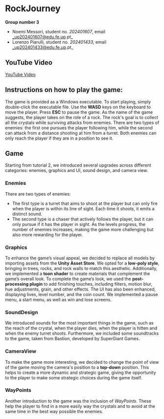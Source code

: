 # RockJourney
**Group number 3**

- Noemi Messori, student no. _202401607_, email _up202401607@edu.fe.up.pt_   
- Lorenzo Piarulli, student no. _202401433_, email _up202401433@edu.fe.up.pt_

## YouTube Video

[YouTube Video](https://youtu.be/ibwuZbDkA0E)

## Instructions on how to play the game:
The game is provided as a Windows executable. To start playing, simply double-click the executable file. 
Use the **WASD** keys on the keyboard to move the player. Press **ESC** to pause the game.
As the name of the game suggests, the player takes on the role of a rock. The rock's goal is to collect all the crystals while surviving attacks from enemies. There are two types of enemies: the first one pursues the player following him, while the second can attack from a distance shooting at him from a turret. Both enemies can only reach the player if they are in a position to see it.

## Game
Starting from tutorial 2, we introduced several upgrades across different categories: enemies, graphics and UI, sound design, and camera view.

### Enemies
There are two types of enemies:
- The first type is a turret that aims to shoot at the player but can only fire when the player is within its line of sight. Each time it shoots, it emits a distinct sound.
- The second type is a chaser that actively follows the player, but it can only pursue if it has the player in sight.
As the levels progress, the number of enemies increases, making the game more challenging but also more rewarding for the player.

### Graphics
To enhance the game’s visual appeal, we decided to replace all models by importing assets from the **Unity Asset Store**. We opted for a **low-poly style**, bringing in trees, rocks, and rock walls to match this aesthetic. Additionally, we implemented a **toon shader** to create materials that complement the game’s overall look.
To complete the game’s look, we used the **post-processing plugin** to add finishing touches, including filters, motion blur, hue adjustments, grain, and other effects. 
The UI has also been enhanced, displaying lives, level number, and the coin count. We implemented a pause menu, a start menu, as well as win and lose screens.

### SoundDesign
We introduced sounds for the most important things in the game, such as the reach of the crystal, when the player dies, when the player is hitten and when the enemy turret shoots. Furthermore, we included some soundtracks to the game, taken from Bastion, developed by SuperGiant Games.

### CameraView
To make the game more interesting, we decided to change the point of view of the game moving the camera's position to a **top-down** position. This helps to create a more dynamic and strategic game, giving the opportunity to the player to make some strategic choices during the game itself. 

### WayPoints
Another introduction to the game was the inclusion of _WayPoints_. These help the player to find in a more easily way the crystals and to avoid at the same time in the best way possible the enemies.


